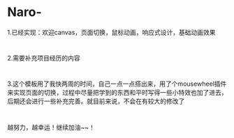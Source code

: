 # Naro-
1.已经实现：欢迎canvas，页面切换，鼠标动画，响应式设计，基础动画效果
#
2.需要补充项目经历的内容
#
3.这个模板用了我快两周的时间，自己一点一点搭出来，用了个mousewheel插件来实现页面的切换，过程中尽量把学到的东西和平时写得一些小特效也加了进去，后期还会进行一些补充完善。就目前来说，不会在有较大的修改了
#
越努力，越幸运！继续加油~~！


